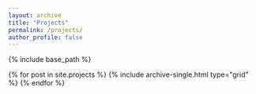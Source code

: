 ```yaml
---
layout: archive
title: "Projects"
permalink: /projects/
author_profile: false
---
```


{% include base_path %}

<div class="grid__wrapper">
  {% for post in site.projects %}
    {% include archive-single.html type="grid" %}
  {% endfor %}
</div>